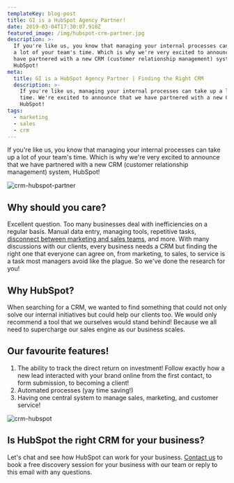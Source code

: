 ```yaml
---
templateKey: blog-post
title: GI is a HubSpot Agency Partner!
date: 2019-03-04T17:30:07.910Z
featured_image: /img/hubspot-crm-partner.jpg
description: >-
  If you're like us, you know that managing your internal processes can take up
  a lot of your team's time. Which is why we're very excited to announce that we
  have partnered with a new CRM (customer relationship management) system,
  HubSpot!
meta:
  title: GI is a HubSpot Agency Partner | Finding the Right CRM
  description: >-
    If you're like us, managing your internal processes can take up a lot of
    time. We're excited to announce that we have partnered with a new CRM,
    HubSpot!
tags:
  - marketing
  - sales
  - crm
---
```

If you're like us, you know that managing your internal processes can take up a lot of your team's time. Which is why we're very excited to announce that we have partnered with a new CRM (customer relationship management) system, HubSpot!



![crm-hubspot-partner](/img/crm-hubspot-partner-sm.jpg "crm-hubspot-partner")

## Why should you care?

Excellent question. Too many businesses deal with inefficiencies on a regular basis. Manual data entry, managing tools, repetitive tasks, [disconnect between marketing and sales teams](https://www.graphicintuitions.com/blog/marketer-vs-salesperson/), and more. With many discussions with our clients, every business needs a CRM but finding the right one that everyone can agree on, from marketing, to sales, to service is a task most managers avoid like the plague. So we've done the research for you!



## Why HubSpot?

When searching for a CRM, we wanted to find something that could not only solve our internal initiatives but could help our clients too. We would only recommend a tool that we ourselves would stand behind! Because we all need to supercharge our sales engine as our business scales.

 

## Our favourite features!

1. The ability to track the direct return on investment! Follow exactly how a new lead interacted with your brand online from the first contact, to form submission, to becoming a client!
2. Automated processes (yay time saving!)
3. Having one central system to manage sales, marketing, and customer service!

 

![crm-hubspot](/img/screen-shot-2019-02-13-at-1.05.56-pm.png "crm-hubspot")

## Is HubSpot the right CRM for your business?

Let's chat and see how HubSpot can work for your business. [Contact us](https://www.graphicintuitions.com/contact) to book a free discovery session for your business with our team or reply to this email with any questions.
